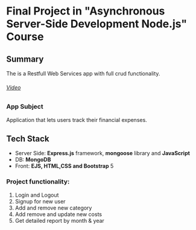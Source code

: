 # Final Project in "Asynchronous Server-Side Development Node.js" Course

## Summary
The is a Restfull Web Services app with full crud functionality.
###### [Video](http://https://www.youtube.com/watch?v=hNlT1pl6JUs&ab_channel=NatanGershbein "Video")
### App Subject
 Application that lets users track their financial expenses. 
##  Tech Stack
- Server Side: **Express.js** framework, **mongoose** library and **JavaScript**
- DB: **MongoDB**
- Front: **EJS, HTML,CSS **and** Bootstrap** 5

 ### Project functionality:
1. Login and Logout
2. Signup for  new user
2. Add and remove new category
3. Add remove and update new costs
5. Get detailed report by month & year
